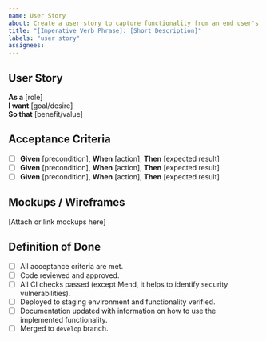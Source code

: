 ```yaml
---
name: User Story
about: Create a user story to capture functionality from an end user's perspective
title: "[Imperative Verb Phrase]: [Short Description]"
labels: "user story"
assignees: 
---
```


<!-- 
Example Title: "Add Repository Filter: Enable leaderboard filtering by specific repositories"
-->

## User Story

**As a** [role]  
**I want** [goal/desire]  
**So that** [benefit/value]

<!-- 
Example Story:
**As a** team member using the code review leaderboard  
**I want** to filter the leaderboard by specific repositories  
**So that** I can focus on review activity relevant to the projects I care about
-->

## Acceptance Criteria

<!-- Use the Given-When-Then format for clear, testable criteria, but you are not limited to it.  
Each criterion should be a specific, testable condition that must be met for the story to be considered complete. -->

- [ ] **Given** [precondition], **When** [action], **Then** [expected result]
- [ ] **Given** [precondition], **When** [action], **Then** [expected result]
- [ ] **Given** [precondition], **When** [action], **Then** [expected result]

<!--
Example Acceptance Criteria:
- [ ] **Given** I am on the weekly leaderboard page, **When** I select a repository from the filter dropdown, **Then** only reviews from that repository should display

- [ ] **Given** I have filtered by a specific repository, **When** I navigate away and return to the page, **Then** my filter selection should be remembered

- [ ] **Given** I select a repository with no review activity, **When** the leaderboard updates, **Then** I should see an appropriate "No data available" message

- [ ] **Given** I am viewing filtered results, **When** I select "All Repositories" from the dropdown, **Then** I should see review activities across all repositories

- [ ] Repository filter dropdown should only display repositories the user has access to
-->

## Mockups / Wireframes

<!-- 
Attach or link wireframes, sketches, or mockups that visualize this user story.
Keep it low-fidelity as minimal requirement. If you need more than 2 screens to represent this story,
consider breaking it down into smaller user stories.
-->

[Attach or link mockups here]

## Definition of Done

- [ ] All acceptance criteria are met.
- [ ] Code reviewed and approved.
- [ ] All CI checks passed (except Mend, it helps to identify security vulnerabilities).
- [ ] Deployed to staging environment and functionality verified.
- [ ] Documentation updated with information on how to use the implemented functionality.
- [ ] Merged to `develop` branch.

<!-- 
## Technical Notes
[Add technical implementation details or considerations]

## Dependencies
[Add any dependencies or blockers that need to be resolved]

## Related Issues
[Link to related issues or epics]

## Testing Scenarios
Detailed test cases:
-->
